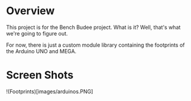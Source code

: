 Overview
========

This project is for the Bench Budee project.  What is it?  Well, that's what we're going to figure out.

For now, there is just a custom module library containing the footprints of the Arduino UNO and MEGA.

Screen Shots
============
!(Footprints)[images/arduinos.PNG]
